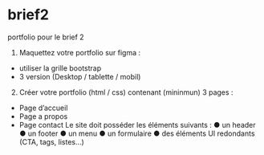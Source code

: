 # brief2
portfolio pour le brief 2
1. Maquettez votre portfolio sur figma :
- utiliser la grille bootstrap
- 3 version (Desktop / tablette / mobil)
2. Créer votre portfolio (html / css) contenant (mininmun) 3 pages :
- Page d’accueil
- Page a propos
- Page contact
Le site doit posséder les éléments suivants :
● un header
● un footer
● un menu
● un formulaire
● des éléments UI redondants (CTA, tags, listes...)
